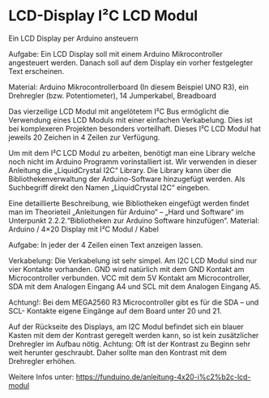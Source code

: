 # LCD-Display I²C LCD Modul
Ein LCD Display per Arduino ansteuern

Aufgabe: Ein LCD Display soll mit einem Arduino Mikrocontroller angesteuert werden. Danach soll auf dem Display ein vorher festgelegter Text erscheinen.

Material: Arduino Mikrocontrollerboard (In diesem Beispiel UNO R3), ein Drehregler (bzw. Potentiometer), 14 Jumperkabel, Breadboard

Das vierzeilige LCD Modul mit angelötetem I²C Bus ermöglicht die Verwendung eines LCD Moduls mit einer einfachen Verkabelung. Dies ist bei komplexeren Projekten besonders vorteilhaft. Dieses I²C LCD Modul hat jeweils 20 Zeichen in 4 Zeilen zur Verfügung.

Um mit dem I²C LCD Modul zu arbeiten, benötigt man eine Library welche noch nicht im Arduino Programm vorinstalliert ist. Wir verwenden in dieser Anleitung die „LiquidCrystal I2C“ Library. Die Library kann über die Bibliothekenverwaltung der Arduino-Software hinzugefügt werden. Als Suchbegriff direkt den Namen „LiquidCrystal I2C“ eingeben.

Eine detaillierte Beschreibung, wie Bibliotheken eingefügt werden findet man im Theorieteil „Anleitungen für Arduino“ – „Hard und Software“ im Unterpunkt 2.2.2.“Bibliotheken zur Arduino Software hinzufügen“.
Material: Arduino / 4×20 Display mit I²C Modul / Kabel

Aufgabe: In jeder der 4 Zeilen einen Text anzeigen lassen.

Verkabelung: Die Verkabelung ist sehr simpel. Am I2C LCD Modul sind nur vier Kontakte vorhanden. GND wird natürlich mit dem GND Kontakt am Microcontroller verbunden. VCC mit dem 5V Kontakt am Microcontroller, SDA mit dem Analogen Eingang A4 und SCL mit dem Analogen Eingang A5.

Achtung!: Bei dem MEGA2560 R3 Microcontroller gibt es für die SDA – und SCL- Kontakte eigene Eingänge auf dem Board unter 20 und 21.

Auf der Rückseite des Displays, am I2C Modul befindet sich ein blauer Kasten mit dem der Kontrast geregelt werden kann, so ist kein zusätzlicher Drehregler im Aufbau nötig. Achtung: Oft ist der Kontrast zu Beginn sehr weit herunter geschraubt. Daher sollte man den Kontrast mit dem Drehregler erhöhen.


Weitere Infos unter: https://funduino.de/anleitung-4x20-i%c2%b2c-lcd-modul
